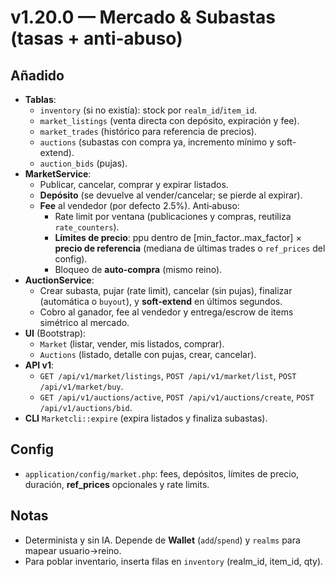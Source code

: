 # v1.20.0 — Mercado & Subastas (tasas + anti‑abuso)

## Añadido
- **Tablas**:
  - `inventory` (si no existía): stock por `realm_id`/`item_id`.
  - `market_listings` (venta directa con depósito, expiración y fee).
  - `market_trades` (histórico para referencia de precios).
  - `auctions` (subastas con compra ya, incremento mínimo y soft-extend).
  - `auction_bids` (pujas).
- **MarketService**:
  - Publicar, cancelar, comprar y expirar listados.
  - **Depósito** (se devuelve al vender/cancelar; se pierde al expirar).
  - **Fee** al vendedor (por defecto 2.5%). Anti‑abuso:
    - Rate limit por ventana (publicaciones y compras, reutiliza `rate_counters`).
    - **Límites de precio**: ppu dentro de [min_factor..max_factor] × **precio de referencia** (mediana de últimas trades o `ref_prices` del config).
    - Bloqueo de **auto‑compra** (mismo reino).
- **AuctionService**:
  - Crear subasta, pujar (rate limit), cancelar (sin pujas), finalizar (automática o `buyout`), y **soft‑extend** en últimos segundos.
  - Cobro al ganador, fee al vendedor y entrega/escrow de items simétrico al mercado.
- **UI** (Bootstrap):
  - `Market` (listar, vender, mis listados, comprar).
  - `Auctions` (listado, detalle con pujas, crear, cancelar).
- **API v1**:
  - `GET /api/v1/market/listings`, `POST /api/v1/market/list`, `POST /api/v1/market/buy`.
  - `GET /api/v1/auctions/active`, `POST /api/v1/auctions/create`, `POST /api/v1/auctions/bid`.
- **CLI** `Marketcli::expire` (expira listados y finaliza subastas).

## Config
- `application/config/market.php`: fees, depósitos, límites de precio, duración, **ref_prices** opcionales y rate limits.

## Notas
- Determinista y sin IA. Depende de **Wallet** (`add`/`spend`) y `realms` para mapear usuario→reino.
- Para poblar inventario, inserta filas en `inventory` (realm_id, item_id, qty).
